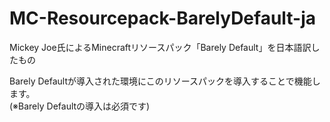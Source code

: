 # MC-Resourcepack-BarelyDefault-ja
Mickey Joe氏によるMinecraftリソースパック「Barely Default」を日本語訳したもの

Barely Defaultが導入された環境にこのリソースパックを導入することで機能します。  
(※Barely Defaultの導入は必須です)